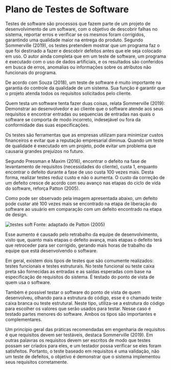 # Plano de Testes de Software

Testes de software são processos que fazem parte de um projeto de desenvolvimento de um software, com o objetivo de descobrir falhas no sistema, reportar erros e verificar se os mesmos foram corrigidos, garantindo uma qualidade maior na entrega do produto. Segundo Sommerville (2019), os testes pretendem mostrar que um programa faz o que foi destinado a fazer e descobrir defeitos antes que ele seja colocado em uso. O autor ainda completa que em um teste de software, um programa é executado com o uso de dados artificiais, e os resultados são conferidos em busca de erros, anomalias ou informações sobre os atributos não funcionais do programa. 

De acordo com Souza (2018), um teste de software é muito importante na garantia do controle da qualidade de um sistema. Sua função é garantir que o projeto atenda todos os requisitos solicitados pelo cliente. 

Quem testa um software tenta fazer duas coisas, relata Sommerville (2019): Demonstrar ao desenvolvedor e ao cliente que o software atende aos seus requisitos e encontrar entradas ou sequencias de entradas nas quais o software se comporta de modo incorreto, indesejável ou fora da conformidade das suas especificações.

Os testes são ferramentas que as empresas utilizam para minimizar custos financeiros e evitar que a reputação empresarial diminua. Quando um teste de qualidade é executado em um projeto, pode evitar um problema que causaria grandes prejuízos no futuro.

Segundo Pressman e Maxim (2016), encontrar o defeito na fase de levantamento de requisitos (necessidades do cliente), custa 1, enquanto encontrar o defeito durante a fase de uso custa 100 vezes mais. Desta forma, realizar testes reduz custo e não o aumenta. O custo da correção de um defeito cresce de acordo com seu avanço nas etapas do ciclo de vida do software, reforça Patton (2005).

Como pode ser observado pela imagem apresentada abaixo, um defeito pode custar até 100 vezes mais se encontrado na etapa de liberação do software ao usuário em comparação com um defeito encontrado na etapa de design.

![testes soft](https://user-images.githubusercontent.com/81194817/135528550-ab721b09-9f4f-43e2-a202-de686d7b3f10.png) 
Fonte: adaptado de Patton (2005)


Esse aumento é causado pelo retrabalho da equipe de desenvolvimento, visto que, quanto mais etapas o defeito avança, mais etapas o defeito terá que retroceder para ser corrigido, gerando mais horas de trabalho da equipe que está desenvolvendo o software.

Em geral, existem dois tipos de testes que são comumente realizados: testes funcionais e testes estruturais. 
No teste funcional ou teste caixa preta são fornecidas as entradas e as saídas esperadas com base na especificação de requisitos do sistema. É testado do ponto de vista de quem usa o software. 

Também é possível testar o software do ponto de vista de quem desenvolveu, olhando para a estrutura do código, esse é o chamado teste caixa branca ou teste estrutural. Neste tipo, utiliza-se a estrutura do código para escolher os valores que serão usados para testar. Nesse caso é testado partes menores do software. Ambos os tipos são importantes e complementares. 

Um princípio geral das práticas recomendadas em engenharia de requisitos é que requisitos devem ser testáveis, destaca Sommerville (2019). Em outras palavras os requisitos devem ser escritos de modo que testes possam ser criados para eles, e um testador possa verificar se eles foram satisfeitos. Portanto, o teste baseado em requisitos é uma validação, não um teste de defeitos, o objetivo é demonstrar que o sistema implementou seus requisitos corretamente.



